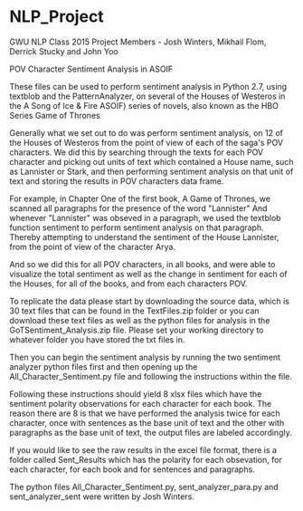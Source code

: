 # NLP_Project
GWU NLP Class 2015
Project Members - Josh Winters, Mikhail Flom, Derrick Stucky and John Yoo

POV Character Sentiment Analysis in ASOIF 

These files can be used to perform sentiment analysis in Python 2.7, using textblob and the PatternAnalyzer, 
on several of the Houses of Westeros in the A Song of Ice & Fire ASOIF) series of novels, also known as the HBO Series Game of Thrones

Generally what we set out to do was perform sentiment analysis, on 12 of the Houses of Westeros from the point of view of each of the saga's POV characters.  We did this by searching through the texts for each POV character and picking out units of text which contained a House name, such as Lannister or Stark, and then performing sentiment analysis on that unit of text and storing the results in POV characters data frame.  

For example, in Chapter One of the first book, A Game of Thrones, we scanned all paragraphs for the presence of the word "Lannister"
And whenever "Lannister" was obseved in a paragraph, we used the textblob function sentiment to perform sentiment analysis on that 
paragraph.  Thereby attempting to understand the sentiment of the House Lannister, from the point of view of the character Arya.  

And so we did this for all POV characters, in all books, and were able to visualize the total sentiment as well as the change in 
sentiment for each of the Houses, for all of the books, and from each characters POV. 

To replicate the data please start by downloading the source data, which is 30 text files that can be found in the TextFiles.zip folder or you can download these text files as well as the python files for analysis in the GoTSentiment_Analysis.zip file. Please set your working directory to whatever folder you have stored the txt files in.

Then you can begin the sentiment analysis by running the two sentiment analyzer python files first and then opening up the 
All_Character_Sentiment.py file and following the instructions within the file.

Following these instructions should yield 8 xlsx files which have the sentiment polarity observations for each character for each book.
The reason there are 8 is that we have performed the analysis twice for each character, once with sentences as the base unit of text 
and the other with paragraphs as the base unit of text, the output files are labeled accordingly.

If you would like to see the raw results in the excel file format, there is a folder called Sent_Results which has the polarity for each obsevation, for each character, for each book and for sentences and paragraphs.

The python files All_Character_Sentiment.py, sent_analyzer_para.py and sent_analyzer_sent were written by Josh Winters.
